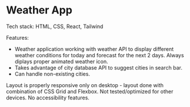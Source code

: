 # Weather App

Tech stack: HTML, CSS, React, Tailwind

Features:
- Weather application working with weather API to display different weather conditions for today and forecast for the next 2 days. Always diplays proper animated weather icon.
- Takes advantage of city database API to suggest cities in search bar.
- Can handle non-existing cities.

Layout is properly responsive only on desktop - layout done with combination of CSS Grid and Flexbox. Not tested/optimized for other devices. No accessibility features.
